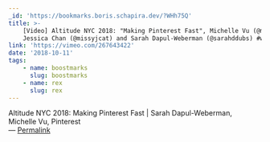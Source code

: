 ```yaml
---
_id: 'https://bookmarks.boris.schapira.dev/?WHh75Q'
title: >-
    [Video] Altitude NYC 2018: "Making Pinterest Fast", Michelle Vu (@micvu),
    Jessica Chan (@missyjcat) and Sarah Dapul-Weberman (@sarahddubs) #webperf
link: 'https://vimeo.com/267643422'
date: '2018-10-11'
tags:
    - name: boostmarks
      slug: boostmarks
    - name: rex
      slug: rex
---
```


Altitude NYC 2018: Making Pinterest Fast | Sarah Dapul-Weberman, Michelle Vu,
Pinterest <br>&#8212;
<a href="https://bookmarks.boris.schapira.dev/?WHh75Q" title="Permalink">Permalink</a>
